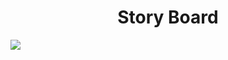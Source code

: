 <div align="center">
<h1>Story Board</h1>
</div>

![](https://codefirst.iut.uca.fr/git/samuel.pinto/entrepot/raw/branch/master/c%23/StoryBoard.png)
